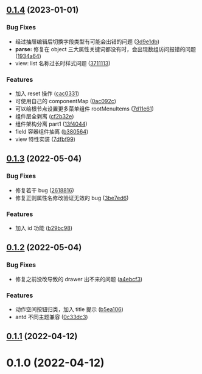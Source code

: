 ## [0.1.4](https://github.com/FurtherBank/json-schemaeditor-antd/compare/v0.1.3...v0.1.4) (2023-01-01)

### Bug Fixes

- 经过抽屉编辑后切换字段类型有可能会出错的问题 ([3d9e1db](https://github.com/FurtherBank/json-schemaeditor-antd/commit/3d9e1dbd9e8338d2754278b7c90c52d49cc7ed39))
- **parse:** 修复在 object 三大属性关键词都没有时，会出现数组访问报错的问题 ([1934a64](https://github.com/FurtherBank/json-schemaeditor-antd/commit/1934a64948c12a356e732b5f6d5076925643b02e))
- view: list 名称过长时样式问题 ([3711113](https://github.com/FurtherBank/json-schemaeditor-antd/commit/371111361e28fcd25285afe651914dab1602d954))

### Features

- 加入 reset 操作 ([cac0331](https://github.com/FurtherBank/json-schemaeditor-antd/commit/cac03310be93ca53a3bee7170b91b7d61028c797))
- 可使用自己的 componentMap ([0ac092c](https://github.com/FurtherBank/json-schemaeditor-antd/commit/0ac092c4025c6f5b98d17c3e4f9daedb7ecc743b))
- 可以给根节点设置更多菜单组件 rootMenuItems ([7d11e61](https://github.com/FurtherBank/json-schemaeditor-antd/commit/7d11e61c533cc839b25af6c90871ee75cb47f4b5))
- 组件层全剥离 ([cf2b32e](https://github.com/FurtherBank/json-schemaeditor-antd/commit/cf2b32ed98e8b5ba1c248ec844f2c7bd96d5a5a2))
- 组件架构分离 part1 ([13f4044](https://github.com/FurtherBank/json-schemaeditor-antd/commit/13f4044cd38beb7a6aa15635146d9e0302639a29))
- field 容器组件抽离 ([b380564](https://github.com/FurtherBank/json-schemaeditor-antd/commit/b380564e98ee3f1dd60d94db036dbbc484144ab8))
- view 特性实装 ([7dfbf99](https://github.com/FurtherBank/json-schemaeditor-antd/commit/7dfbf990cbe37b542586e4aa76568d78997917ce))

## [0.1.3](https://github.com/FurtherBank/json-schemaeditor-antd/compare/v0.1.2...v0.1.3) (2022-05-04)

### Bug Fixes

- 修复若干 bug ([2618816](https://github.com/FurtherBank/json-schemaeditor-antd/commit/2618816e063afd0417628786f8aeb2bd3d06a933))
- 修复正则属性名修改验证无效的 bug ([3be7ed6](https://github.com/FurtherBank/json-schemaeditor-antd/commit/3be7ed6d5322564cbb11d176346f799ca2d896d2))

### Features

- 加入 id 功能 ([b29bc98](https://github.com/FurtherBank/json-schemaeditor-antd/commit/b29bc9856a38b838aa2b9adeef03124f9e97e09d))

## [0.1.2](https://github.com/FurtherBank/json-schemaeditor-antd/compare/v0.1.1...v0.1.2) (2022-05-04)

### Bug Fixes

- 修复之前没改导致的 drawer 出不来的问题 ([a4ebcf3](https://github.com/FurtherBank/json-schemaeditor-antd/commit/a4ebcf3d7f5aed233ed1c05a0987854187c5f889))

### Features

- 动作空间按钮归类，加入 title 提示 ([b5ea106](https://github.com/FurtherBank/json-schemaeditor-antd/commit/b5ea106068091087726da582972124a4c6513e37))
- antd 不同主题兼容 ([0c33dc3](https://github.com/FurtherBank/json-schemaeditor-antd/commit/0c33dc3f6a08f77821cfdd8389b0cf0f1567ab8d))

## [0.1.1](https://github.com/FurtherBank/json-schemaeditor-antd/compare/v0.1.0...v0.1.1) (2022-04-12)

# 0.1.0 (2022-04-12)
